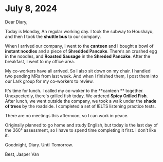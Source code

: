 # July 8, 2024



Dear Diary,



Today is Monday,  An regular  working day. I took the subway to Houshayu, and then I took the **shuttle bus** to our company.

When I arrived our company, I went to the **canteen** and I bought a bowl of **instant noodles** and a piece of **Shredded Pancake**.  There‘s an crushed egg in the noodles, and **Roasted Sausage** in the **Shreded Pancake**. After the breakfast, I went to my office area.



My co-workers have all arrived. So I also sit down on my chair. I handled two pending MRs from last week. And when I finished them, I post them into our Lark group for my co-workers to review.



It's time for lunch. I called my co-woker to the **canteen ** together. Unexpectedly, there's grilled fish today. We ordered **Spicy Grilled Fish**. After lunch, we went outside the company, we took a walk under the **shade of trees** by the roadside.  I completed a set of IELTS listening practice tests.



There are no meetings this afternoon, so I can work in peace.



Originally planned to go home and study English, but today is the last day of the 360° assessment, so I have to spend time completing it first. I don't like it.



Goodnight, Diary. Until Tomorrow.

Best, Jasper Van
